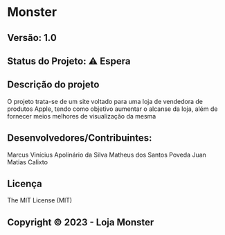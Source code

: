 # Monster
## Versão: 1.0 
## Status do Projeto: ⚠️ Espera 

## Descrição do projeto 
O projeto trata-se de um site voltado para uma loja de vendedora de produtos Apple, tendo como objetivo aumentar o alcanse da loja, além de fornecer meios melhores de visualização da mesma

## Desenvolvedores/Contribuintes:
Marcus Vinícius Apolinário da Silva
Matheus dos Santos Poveda
Juan Matias Calixto

## Licença
The MIT License (MIT)

## Copyright ©️ 2023 - Loja Monster
